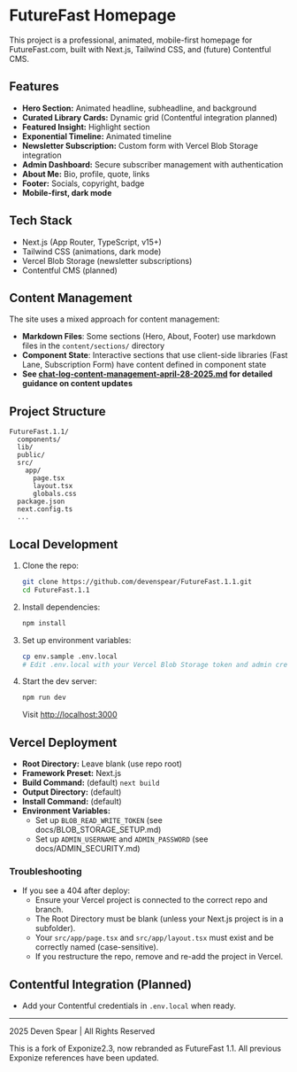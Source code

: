 # FutureFast Homepage

This project is a professional, animated, mobile-first homepage for FutureFast.com, built with Next.js, Tailwind CSS, and (future) Contentful CMS.

## Features
- **Hero Section:** Animated headline, subheadline, and background
- **Curated Library Cards:** Dynamic grid (Contentful integration planned)
- **Featured Insight:** Highlight section
- **Exponential Timeline:** Animated timeline
- **Newsletter Subscription:** Custom form with Vercel Blob Storage integration
- **Admin Dashboard:** Secure subscriber management with authentication
- **About Me:** Bio, profile, quote, links
- **Footer:** Socials, copyright, badge
- **Mobile-first, dark mode**

## Tech Stack
- Next.js (App Router, TypeScript, v15+)
- Tailwind CSS (animations, dark mode)
- Vercel Blob Storage (newsletter subscriptions)
- Contentful CMS (planned)

## Content Management
The site uses a mixed approach for content management:

- **Markdown Files**: Some sections (Hero, About, Footer) use markdown files in the `content/sections/` directory
- **Component State**: Interactive sections that use client-side libraries (Fast Lane, Subscription Form) have content defined in component state
- **See [chat-log-content-management-april-28-2025.md](./chat-log-content-management-april-28-2025.md) for detailed guidance on content updates**

## Project Structure
```
FutureFast.1.1/
  components/
  lib/
  public/
  src/
    app/
      page.tsx
      layout.tsx
      globals.css
  package.json
  next.config.ts
  ...
```

## Local Development
1. Clone the repo:
   ```bash
   git clone https://github.com/devenspear/FutureFast.1.1.git
   cd FutureFast.1.1
   ```
2. Install dependencies:
   ```bash
   npm install
   ```
3. Set up environment variables:
   ```bash
   cp env.sample .env.local
   # Edit .env.local with your Vercel Blob Storage token and admin credentials
   ```
4. Start the dev server:
   ```bash
   npm run dev
   ```
   Visit [http://localhost:3000](http://localhost:3000)

## Vercel Deployment
- **Root Directory:** Leave blank (use repo root)
- **Framework Preset:** Next.js
- **Build Command:** (default) `next build`
- **Output Directory:** (default)
- **Install Command:** (default)
- **Environment Variables:** 
  - Set up `BLOB_READ_WRITE_TOKEN` (see docs/BLOB_STORAGE_SETUP.md)
  - Set up `ADMIN_USERNAME` and `ADMIN_PASSWORD` (see docs/ADMIN_SECURITY.md)

### Troubleshooting
- If you see a 404 after deploy:
  - Ensure your Vercel project is connected to the correct repo and branch.
  - The Root Directory must be blank (unless your Next.js project is in a subfolder).
  - Your `src/app/page.tsx` and `src/app/layout.tsx` must exist and be correctly named (case-sensitive).
  - If you restructure the repo, remove and re-add the project in Vercel.

## Contentful Integration (Planned)
- Add your Contentful credentials in `.env.local` when ready.

---

2025 Deven Spear | All Rights Reserved

This is a fork of Exponize2.3, now rebranded as FutureFast 1.1. All previous Exponize references have been updated.
